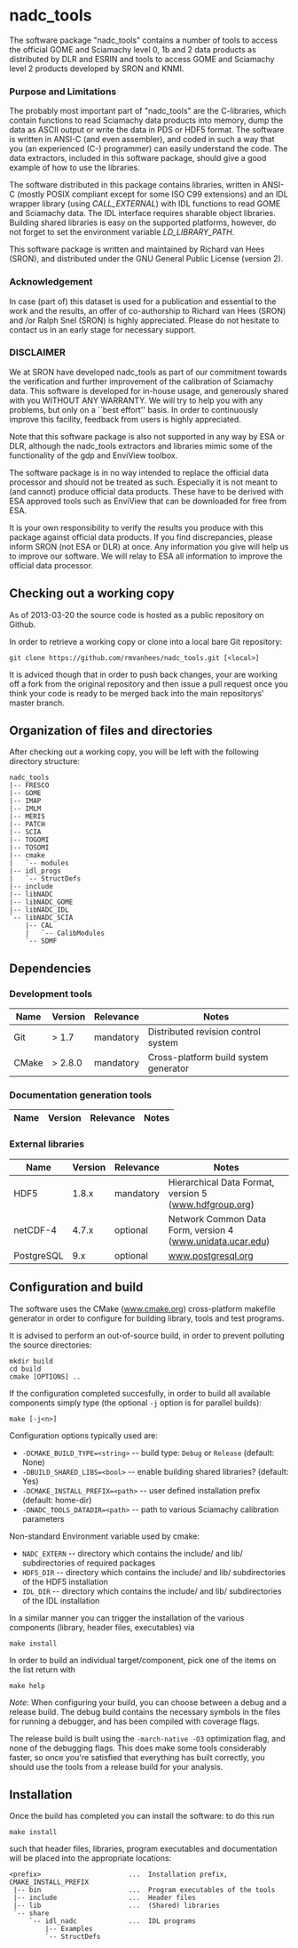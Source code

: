 nadc_tools
==========

The software package "nadc_tools" contains a number of tools to access the official GOME and Sciamachy level 0, 1b and 2 data products as distributed by DLR and ESRIN and tools to access GOME and Sciamachy level 2 products developed by SRON and KNMI. 

### Purpose and Limitations ###
The probably most important part of "nadc_tools" are the C-libraries, which contain functions to read Sciamachy data products into memory, dump the data as ASCII output or write the data in PDS or HDF5 format. The software is written in ANSI-C (and even assembler), and coded in such a way that you (an experienced (C-) programmer) can easily understand the code. The data extractors, included in this software package, should give a good example of how to use the libraries.

The software distributed in this package contains libraries, written in ANSI-C (mostly POSIX compliant except for some ISO C99 extensions) and an IDL wrapper library (using _CALL_EXTERNAL_) with IDL functions to read GOME and Sciamachy data.
The IDL interface requires sharable object libraries. Building shared libraries is easy on the supported platforms, however, do not forget to set the environment variable _LD_LIBRARY_PATH_.

This software package is written and maintained by Richard van Hees (SRON), and distributed under the GNU General Public License (version 2).

### Acknowledgement ###
In case (part of) this dataset is used for a publication and essential to the work and the results, an offer of co-authorship to Richard van Hees (SRON) and /or Ralph Snel (SRON) is highly appreciated. Please do not hesitate to contact us in an early stage for necessary support.

### DISCLAIMER ###
We at SRON have developed nadc_tools as part of our commitment towards the verification and further improvement of the calibration of Sciamachy data. This software is developed for in-house usage, and generously shared with you WITHOUT ANY WARRANTY. We will try to help you with any problems, but only on a ``best effort'' basis. In order to continuously improve this facility, feedback from users is highly appreciated. 

Note that this software package is also not supported in any way by ESA or DLR, although the nadc_tools extractors and libraries mimic some of the functionality of the gdp and EnviView toolbox.

The software package is in no way intended to replace the official data processor and should not be treated as such. Especially it is not meant to (and cannot) produce official data products. These have to be derived with ESA approved tools such as EnviView that can be downloaded for free from ESA.

It is your own responsibility to verify the results you produce with this package against official data products. If you find discrepancies, please inform SRON (not ESA or DLR) at once. Any information you give will help us to improve our software. We will relay to ESA all information to improve the official data processor.

## Checking out a working copy ##
As of 2013-03-20 the source code is hosted as a public repository on Github.

In order to retrieve a working copy or clone into a local bare Git repository:

    git clone https://github.com/rmvanhees/nadc_tools.git [<local>]

It is adviced though that in order to push back changes, your are working off a fork from the original repository and then issue a pull request once you think your code is ready to be merged back into the main repositorys' master branch.

## Organization of files and directories ##
After checking out a working copy, you will be left with the following directory structure:

    nadc_tools
    |-- FRESCO
    |-- GOME
    |-- IMAP
    |-- IMLM
    |-- MERIS
    |-- PATCH
    |-- SCIA
    |-- TOGOMI
    |-- TOSOMI
    |-- cmake
    |   `-- modules
    |-- idl_progs
    |   `-- StructDefs
    |-- include
    |-- libNADC
    |-- libNADC_GOME
    |-- libNADC_IDL
    `-- libNADC_SCIA
        |-- CAL
        |   `-- CalibModules
        `-- SDMF

## Dependencies ##

### Development tools ###

| Name  | Version | Relevance | Notes                                  |
|-------|---------|-----------|----------------------------------------|
| Git   | > 1.7   | mandatory | Distributed revision control system    |
| CMake | > 2.8.0 | mandatory | Cross-platform build system generator  |

### Documentation generation tools ###

| Name    | Version | Relevance | Notes                                    |
|---------|---------|-----------|------------------------------------------|

### External libraries ###

| Name      | Version | Relevance | Notes                                                      |
|-----------|---------|-----------|------------------------------------------------------------|
| HDF5      | 1.8.x   | mandatory | Hierarchical Data Format, version 5 (www.hdfgroup.org)     |
| netCDF-4  | 4.7.x   | optional  | Network Common Data Form, version 4 (www.unidata.ucar.edu) |
| PostgreSQL| 9.x     | optional  | www.postgresql.org                                         |

## Configuration and build ##

The software uses the CMake (www.cmake.org) cross-platform makefile generator in order to configure for building library, tools and test programs.

It is advised to perform an out-of-source build, in order to prevent polluting the source directories:

    mkdir build
    cd build
    cmake [OPTIONS] ..

If the configuration completed succesfully, in order to build all available components simply type (the optional `-j` option is for parallel builds):

    make [-j<n>]

Configuration options typically used are:

 * `-DCMAKE_BUILD_TYPE=<string>` -- build type: `Debug` or `Release` (default: None)
 * `-DBUILD_SHARED_LIBS=<bool>` -- enable building shared libraries? (default: Yes)
 * `-DCMAKE_INSTALL_PREFIX=<path>` -- user defined installation prefix (default: home-dir)
 * `-DNADC_TOOLS_DATADIR=<path>` -- path to various Sciamachy calibration parameters

Non-standard Environment variable used by cmake:
 * `NADC_EXTERN` -- directory which contains the include/ and lib/ subdirectories of required packages
 * `HDF5_DIR` -- directory which contains the include/ and lib/ subdirectories of the HDF5 installation
 * `IDL_DIR` -- directory which contains the include/ and lib/ subdirectories of the IDL installation

In a similar manner you can trigger the installation of the various components (library, header files, executables) via

    make install

In order to build an individual target/component, pick one of the items on the list return with

    make help

_Note_: When configuring your build, you can choose between a debug and a release build. The debug build contains the necessary symbols in the files for running a debugger, and has been compiled with coverage flags.

The release build is built using the `-march-native -O3` optimization flag, and none of the debugging flags. This does make some tools considerably faster, so once you're satisfied that everything has built correctly, you should use the tools from a release build for your analysis.

## Installation ##

Once the build has completed you can install the software: to do this run

    make install

such that header files, libraries, program executables and documentation will be placed into the appropriate locations:

    <prefix>                      ...  Installation prefix, CMAKE_INSTALL_PREFIX
     |-- bin                      ...  Program executables of the tools
     |-- include                  ...  Header files
     |-- lib                      ...  (Shared) libraries
     `-- share
         `-- idl_nadc             ...  IDL programs
             |-- Examples
             `-- StructDefs
